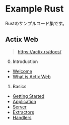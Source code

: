 # Example Rust

Rustのサンプルコード集です。

## Actix Web

> https://actix.rs/docs/

0. Introduction
  - [Welcome](https://github.com/ittokun/example-rust/tree/main/actix_web/docs/ch00-01-welcome.md)
  - [What is Actix Web](https://github.com/ittokun/example-rust/tree/main/actix_web/docs/ch00-02-whatis.md)
1. Basics
  - [Getting Started](https://github.com/ittokun/example-rust/tree/main/actix_web/docs/ch01-01-getting-started.md)
  - [Application](https://github.com/ittokun/example-rust/tree/main/actix_web/docs/ch01-02-application.md)
  - [Server](https://github.com/ittokun/example-rust/tree/main/actix_web/docs/ch01-03-server.md)
  - [Extractors](https://github.com/ittokun/example-rust/tree/main/actix_web/docs/ch01-04-extractors.md)
  - [Handlers](https://github.com/ittokun/example-rust/tree/main/actix_web/docs/ch01-05-handlers.md)
